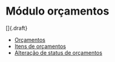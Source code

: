 # Módulo orçamentos

[]{.draft}

* [Orçamentos](quote)
* [Itens de orçamentos](quoteItem)
* [Alteração de status de orçamentos](quote-forward)
